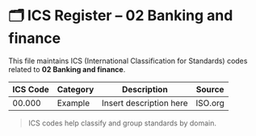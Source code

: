 # 🗂 ICS Register – 02 Banking and finance

This file maintains ICS (International Classification for Standards) codes related to **02 Banking and finance**.

| ICS Code | Category | Description | Source |
|----------|----------|-------------|--------|
| 00.000   | Example  | Insert description here | ISO.org |

> ICS codes help classify and group standards by domain.

